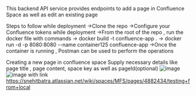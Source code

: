 This backend API service provides endpoints to add a page in Confluence Space as well as edit an existing page



Steps to follow while deployment 
->Clone the repo
->Configure your Confluence tokens while deployment
->From the root of the repo , run the docker file with commands
   -> docker build -t confluence-app .
   -> docker run -d -p 8080:8080 --name container125 confluence-app
->Once the container is running , Postman can be used to perform the operations

Creating a new page in confluence space
Supply necessary details like page title , page content, space key as well as pageId(optional)
![image](https://github.com/user-attachments/assets/d9753ef9-cad0-44f0-8e56-f1397ba6b966)
![image](https://github.com/user-attachments/assets/74a0bda2-9c0a-43f9-8deb-ec7bdf4689f9) with link https://snehitbatra.atlassian.net/wiki/spaces/MFS/pages/4882434/testing+from+local



